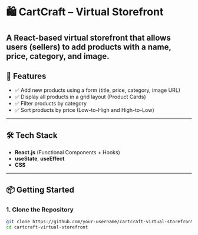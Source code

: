 # 🛍️ CartCraft – Virtual Storefront

A React-based virtual storefront that allows users (sellers) to add products with a name, price, category, and image. 
---

## 🚀 Features

- ✅ Add new products using a form (title, price, category, image URL)
- ✅ Display all products in a grid layout (Product Cards)
- ✅ Filter products by category
- ✅ Sort products by price (Low-to-High and High-to-Low)
---

## 🛠️ Tech Stack

- **React.js** (Functional Components + Hooks)
- **useState**, **useEffect**
- **CSS**
---

## 📦 Getting Started

### 1. Clone the Repository

```bash
git clone https://github.com/your-username/cartcraft-virtual-storefront.git
cd cartcraft-virtual-storefront
